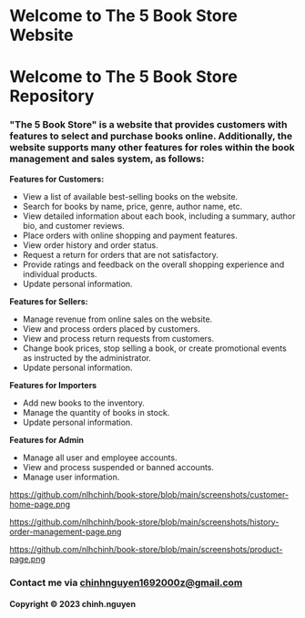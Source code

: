 # Welcome to The 5 Book Store Website
# Welcome to The 5 Book Store Repository
### "The 5 Book Store" is a website that provides customers with features to select and purchase books online. Additionally, the website supports many other features for roles within the book management and sales system, as follows:

**Features for Customers:**
- View a list of available best-selling books on the website.
- Search for books by name, price, genre, author name, etc.
- View detailed information about each book, including a summary, author bio, and customer reviews.
- Place orders with online shopping and payment features.
- View order history and order status.
- Request a return for orders that are not satisfactory.
- Provide ratings and feedback on the overall shopping experience and individual products.
- Update personal information.

**Features for Sellers:**
- Manage revenue from online sales on the website.
- View and process orders placed by customers.
- View and process return requests from customers.
- Change book prices, stop selling a book, or create promotional events as instructed by the administrator.
- Update personal information.

**Features for Importers**
- Add new books to the inventory.
- Manage the quantity of books in stock.
- Update personal information.

**Features for Admin**
- Manage all user and employee accounts.
- View and process suspended or banned accounts.
- Manage user information.

https://github.com/nlhchinh/book-store/blob/main/screenshots/customer-home-page.png

https://github.com/nlhchinh/book-store/blob/main/screenshots/history-order-management-page.png

https://github.com/nlhchinh/book-store/blob/main/screenshots/product-page.png

### Contact me via chinhnguyen1692000z@gmail.com
#### Copyright &#169; 2023 chinh.nguyen
